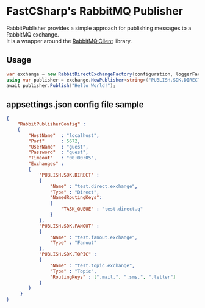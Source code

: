 # FastCSharp's RabbitMQ Publisher  
RabbitPublisher provides a simple approach for publishing messages to a RabbitMQ exchange.  
It is a wrapper around the [RabbitMQ.Client](https://www.nuget.org/packages/RabbitMQ.Client/) library.

## Usage
```csharp
var exchange = new RabbitDirectExchangeFactory(configuration, loggerFactory);
using var publisher = exchange.NewPublisher<string>("PUBLISH.SDK.DIRECT", "TASK_QUEUE");
await publisher.Publish("Hello World!");
```

## appsettings.json config file sample

```json
{
    "RabbitPublisherConfig" : 
    {
        "HostName"  : "localhost",
        "Port"      : 5672,
        "UserName"  : "guest",
        "Password"  : "guest",
        "Timeout"   : "00:00:05",
        "Exchanges" : 
        {
            "PUBLISH.SDK.DIRECT" : 
            {
                "Name" : "test.direct.exchange",
                "Type" : "Direct",
                "NamedRoutingKeys": 
                {
                    "TASK_QUEUE" : "test.direct.q" 
                }
            },
            "PUBLISH.SDK.FANOUT" : 
            {
                "Name" : "test.fanout.exchange",
                "Type" : "Fanout"
            },
            "PUBLISH.SDK.TOPIC" : 
            {
                "Name" : "test.topic.exchange",
                "Type" : "Topic",
                "RoutingKeys" : [".mail.", ".sms.", ".letter"]
            }
        }
     }
}
```

